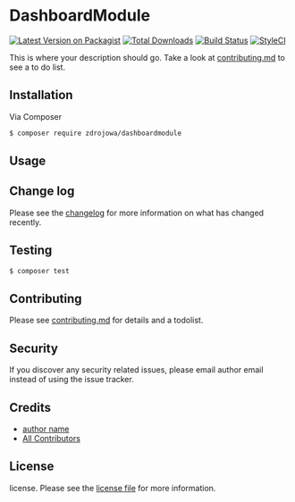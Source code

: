 # DashboardModule

[![Latest Version on Packagist][ico-version]][link-packagist]
[![Total Downloads][ico-downloads]][link-downloads]
[![Build Status][ico-travis]][link-travis]
[![StyleCI][ico-styleci]][link-styleci]

This is where your description should go. Take a look at [contributing.md](contributing.md) to see a to do list.

## Installation

Via Composer

``` bash
$ composer require zdrojowa/dashboardmodule
```

## Usage

## Change log

Please see the [changelog](changelog.md) for more information on what has changed recently.

## Testing

``` bash
$ composer test
```

## Contributing

Please see [contributing.md](contributing.md) for details and a todolist.

## Security

If you discover any security related issues, please email author email instead of using the issue tracker.

## Credits

- [author name][link-author]
- [All Contributors][link-contributors]

## License

license. Please see the [license file](license.md) for more information.

[ico-version]: https://img.shields.io/packagist/v/zdrojowa/dashboardmodule.svg?style=flat-square
[ico-downloads]: https://img.shields.io/packagist/dt/zdrojowa/dashboardmodule.svg?style=flat-square
[ico-travis]: https://img.shields.io/travis/zdrojowa/dashboardmodule/master.svg?style=flat-square
[ico-styleci]: https://styleci.io/repos/12345678/shield

[link-packagist]: https://packagist.org/packages/zdrojowa/dashboardmodule
[link-downloads]: https://packagist.org/packages/zdrojowa/dashboardmodule
[link-travis]: https://travis-ci.org/zdrojowa/dashboardmodule
[link-styleci]: https://styleci.io/repos/12345678
[link-author]: https://github.com/zdrojowa
[link-contributors]: ../../contributors
